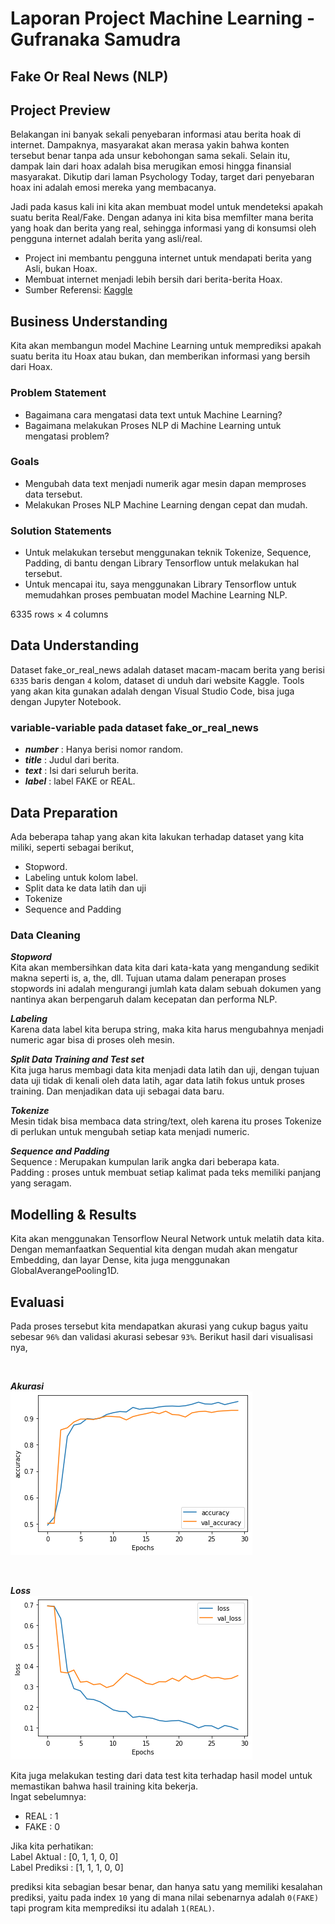 # Laporan Project Machine Learning - Gufranaka Samudra
## Fake Or Real News (NLP)
## Project Preview
Belakangan ini banyak sekali penyebaran informasi atau berita hoak di internet. Dampaknya, masyarakat akan merasa yakin bahwa konten tersebut benar tanpa ada unsur kebohongan sama sekali. Selain itu, dampak lain dari hoax adalah bisa merugikan emosi hingga finansial masyarakat. Dikutip dari laman Psychology Today, target dari penyebaran hoax ini adalah emosi mereka yang membacanya.

Jadi pada kasus kali ini kita akan membuat model untuk mendeteksi apakah suatu berita Real/Fake. Dengan adanya ini kita bisa memfilter mana berita yang hoak dan berita yang real, sehingga informasi yang di konsumsi oleh pengguna internet adalah berita yang asli/real.

* Project ini membantu pengguna internet untuk mendapati berita yang Asli, bukan Hoax.
* Membuat internet menjadi lebih bersih dari berita-berita Hoax.
* Sumber Referensi: [Kaggle](https://www.kaggle.com/datasets/jillanisofttech/fake-or-real-news)

## Business Understanding
Kita akan membangun model Machine Learning untuk memprediksi apakah suatu berita itu Hoax atau bukan, dan memberikan informasi yang bersih dari Hoax.

### Problem Statement
* Bagaimana cara mengatasi data text untuk Machine Learning?
* Bagaimana melakukan Proses NLP di Machine Learning untuk mengatasi problem?
  
### Goals
* Mengubah data text menjadi numerik agar mesin dapan memproses data tersebut.
* Melakukan Proses NLP Machine Learning dengan cepat dan mudah.

### Solution Statements
* Untuk melakukan tersebut menggunakan teknik Tokenize, Sequence, Padding, di bantu dengan Library Tensorflow untuk melakukan hal tersebut.
* Untuk mencapai itu, saya menggunakan Library Tensorflow untuk memudahkan proses pembuatan model Machine Learning NLP.

6335 rows × 4 columns

## Data Understanding
Dataset fake_or_real_news adalah dataset macam-macam berita yang berisi `6335` baris dengan `4` kolom, dataset di unduh dari website Kaggle. Tools yang akan kita gunakan adalah dengan Visual Studio Code, bisa juga dengan Jupyter Notebook.

### variable-variable pada dataset fake_or_real_news
* ***number*** : Hanya berisi nomor random.
* ***title*** : Judul dari berita.
* ***text*** : Isi dari seluruh berita.
* ***label*** : label FAKE or REAL.

## Data Preparation
Ada beberapa tahap yang akan kita lakukan terhadap dataset yang kita miliki, seperti sebagai berikut,

* Stopword.
* Labeling untuk kolom label.
* Split data ke data latih dan uji
* Tokenize
* Sequence and Padding

### Data Cleaning
***Stopword*** <br/>
Kita akan membersihkan data kita dari kata-kata yang mengandung sedikit makna seperti is, a, the, dll. Tujuan utama dalam penerapan proses stopwords ini adalah mengurangi jumlah kata dalam sebuah dokumen yang nantinya akan berpengaruh dalam kecepatan dan performa NLP.

***Labeling***<br/>
Karena data label kita berupa string, maka kita harus mengubahnya menjadi numeric agar bisa di proses oleh mesin.

***Split Data Training and Test set***<br/>
Kita juga harus membagi data kita menjadi data latih dan uji, dengan tujuan data uji tidak di kenali oleh data latih, agar data latih fokus untuk proses training. Dan menjadikan data uji sebagai data baru.

***Tokenize***<br/>
Mesin tidak bisa membaca data string/text, oleh karena itu proses Tokenize di perlukan untuk mengubah setiap kata menjadi numeric.

***Sequence and Padding***<br/>
Sequence : Merupakan kumpulan larik angka dari beberapa kata.<br/>
Padding : proses untuk membuat setiap kalimat pada teks memiliki panjang yang seragam.

## Modelling & Results
Kita akan menggunakan Tensorflow Neural Network untuk melatih data kita. Dengan memanfaatkan Sequential kita dengan mudah akan mengatur Embedding, dan layar Dense, kita juga menggunakan GlobalAverangePooling1D.

## Evaluasi
Pada proses tersebut kita mendapatkan akurasi yang cukup bagus yaitu sebesar `96%` dan validasi akurasi sebesar `93%`. Berikut hasil dari visualisasi nya,

<br/>

***Akurasi***<br/>
![Teks alternatif](images/akurasi.png)

<br/>

***Loss***<br/>
![Teks alternatif](images/loss.png)

Kita juga melakukan testing dari data test kita terhadap hasil model untuk memastikan bahwa hasil training kita bekerja. <br/>
Ingat sebelumnya:<br/>
* REAL : 1
* FAKE : 0

Jika kita perhatikan:<br/>
Label Aktual   : [0, 1, 1, 0, 0]<br/>
Label Prediksi : [1, 1, 1, 0, 0]

prediksi kita sebagian besar benar, dan hanya satu yang memiliki kesalahan prediksi, yaitu pada index `10` yang di mana nilai sebenarnya adalah `0(FAKE)` tapi program kita memprediksi itu adalah `1(REAL)`.